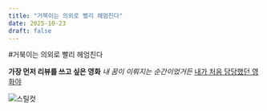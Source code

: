 ```yaml
---
title: "거북이는 의외로 빨리 헤엄친다"
date: 2025-10-23
draft: false
---
```


#거북이는 의외로 빨리 헤엄친다 

**가장 먼저 리뷰를 쓰고 싶은 영화**
*내 꿈이 이뤄지는 순간이었거든*
<u>내가 처음 담당했던 영화야</u>

![스틸컷](/content/cinema/cinema01_01.jpg)